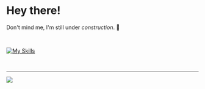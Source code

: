 # Hey there! 
Don't mind me, I'm still under *construction*. :construction_worker:

</br>

[![My Skills](https://skillicons.dev/icons?i=python,java,matlab,arduino,docker,photoshop,illustrator,&perline=5)](https://skillicons.dev)


</br>

---

![](https://komarev.com/ghpvc/?username=davidmcarreira)


